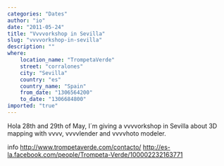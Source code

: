 ```yaml
---
categories: "Dates"
author: "io"
date: "2011-05-24"
title: "Vvvvorkshop in Sevilla"
slug: "vvvvorkshop-in-sevilla"
description: ""
where: 
    location_name: "TrompetaVerde"
    street: "corralones"
    city: "Sevilla"
    country: "es"
    country_name: "Spain"
    from_date: "1306564200"
    to_date: "1306684800"
imported: "true"
---
```



Hola
28th and 29th of May, I´m giving a vvvvorkshop in Sevilla about 3D mapping with vvvv, vvvvlender and vvvvhoto modeler. 

info  http://www.trompetaverde.com/contacto/
      http://es-la.facebook.com/people/Trompeta-Verde/100002232163771